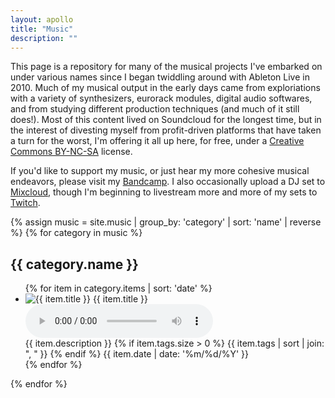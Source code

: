 ```yaml
---
layout: apollo
title: "Music"
description: ""
---
```


This page is a repository for many of the musical projects I've embarked on under various names since I began twiddling around with Ableton Live in 2010. Much of my musical output in the early days came from exploriations with a variety of synthesizers, eurorack modules, digital audio softwares, and from studying different production techniques (and much of it still does!). Most of this content lived on Soundcloud for the longest time, but in the interest of divesting myself from profit-driven platforms that have taken a turn for the worst, I'm offering it all up here, for free, under a [Creative Commons BY-NC-SA](https://creativecommons.org/licenses/by-nc-sa/4.0/) license.

If you'd like to support my music, or just hear my more cohesive musical endeavors, please visit my [Bandcamp](https://khybersound.bandcamp.com/). I also occasionally upload a DJ set to [Mixcloud](https://www.mixcloud.com/khybersound/), though I'm beginning to livestream more and more of my sets to [Twitch](https://www.twitch.tv/khybersound).

{% assign music = site.music | group_by: 'category' | sort: 'name' | reverse %}
{% for category in music %}
<h2>{{ category.name }}</h2>
<ul class="posts">
{% for item in category.items | sort: 'date' %}
<li class="music">
    <img src="{{ item.image }}" alt="{{ item.title }}" />
    <span class="name">{{ item.title }}</span>
    <audio controls src="{{ item.audio }}"> Your browser does not support the <code>audio</code> element.</audio>
    <div class="track-info">
        <span class="notes">{{ item.description }}</span>
        {% if item.tags.size > 0 %}
            <span class="tags">{{ item.tags | sort | join: ", " }}</span>
        {% endif %}
        <span class="date">{{ item.date | date: '%m/%d/%Y' }}</span>
    </div>
</li>
{% endfor %}
</ul>
{% endfor %}
